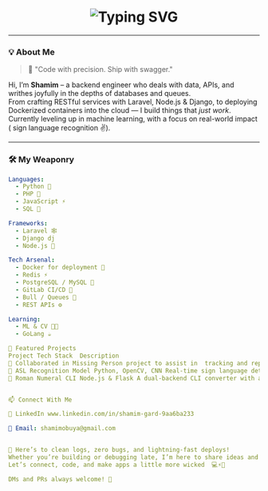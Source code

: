 <h1 align="center">
  <img src="https://readme-typing-svg.demolab.com?font=Fira+Code&weight=500&size=26&pause=1000&color=00FFD5&center=true&width=475&lines=Hey+%F0%9F%91%8B+I'm+Shamim;Backend+Engineer+%7C+ML+Explorer;Code.+Cache.+Deploy.+Repeat." alt="Typing SVG" />
</h1>

---

### 💡 About Me

> 🧠 "Code with precision. Ship with swagger."

Hi, I’m **Shamim** – a backend engineer who deals with  data,  APIs, and writhes joyfully in the depths of databases and queues.  
From crafting RESTful services with Laravel, Node.js & Django, to deploying Dockerized containers into the cloud — I build things that *just work*.  
Currently leveling up in machine learning, with a focus on real-world impact  ( sign language recognition ✌️).

---

### 🛠️ My Weaponry

```yaml
Languages:
  - Python 🐍
  - PHP 🐘
  - JavaScript ⚡
  - SQL 🧮

Frameworks:
  - Laravel 🕸️
  - Django dj
  - Node.js 🚀

Tech Arsenal:
  - Docker for deployment 🐳
  - Redis ⚡
  - PostgreSQL / MySQL 🐘
  - GitLab CI/CD 🔁
  - Bull / Queues 🎯
  - REST APIs ⚙️

Learning:
  - ML & CV 🧠🎥
  - GoLang ☕

🚀 Featured Projects
Project	Tech Stack	Description
🧭 Collaborated in Missing Person project to assist in  tracking and reporting missing persons.. Built in Flask, Postgresql, Facial recognition.
🧠 ASL Recognition Model	Python, OpenCV, CNN	Real-time sign language detection from skeletal video data.
🔁 Roman Numeral CLI	Node.js & Flask	A dual-backend CLI converter with async file logging and REST fallback.


📫 Connect With Me

💼 LinkedIn www.linkedin.com/in/shamim-gard-9aa6ba233

📧 Email: shamimobuya@gmail.com


🚀 Here’s to clean logs, zero bugs, and lightning-fast deploys!
Whether you’re building or debugging late, I’m here to share ideas and collab.
Let’s connect, code, and make apps a little more wicked  💻⚡🐳

DMs and PRs always welcome! 🙌




